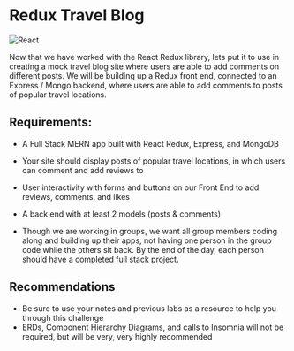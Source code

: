 # Redux Travel Blog

![React](https://blog.codecentric.de/files/2017/12/Bildschirmfoto-2017-12-01-um-08.53.32.png)

Now that we have worked with the React Redux library, lets put it to use in creating a mock travel blog site where users are able to add comments on different posts. We will be building up a Redux front end, connected to an Express / Mongo backend, where users are able to add comments to posts of popular travel locations.

## Requirements:

- A Full Stack MERN app built with React Redux, Express, and MongoDB
- Your site should display posts of popular travel locations, in which users can comment and add reviews to
- User interactivity with forms and buttons on our Front End to add reviews, comments, and likes
- A back end with at least 2 models (posts & comments)

- Though we are working in groups, we want all group members coding along and building up their apps, not having one person in the group code while the others sit back. By the end of the day, each person should have a completed full stack project. 

## Recommendations

- Be sure to use your notes and previous labs as a resource to help you through this challenge
- ERDs, Component Hierarchy Diagrams, and calls to Insomnia will not be required, but will be very, very highly recommended
